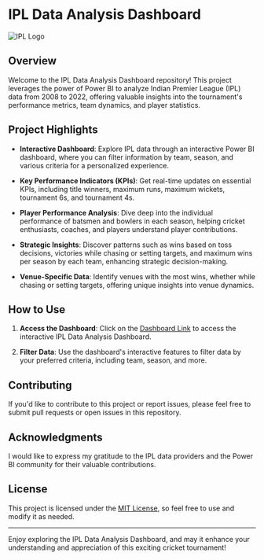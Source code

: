 # IPL Data Analysis Dashboard

![IPL Logo](https://www.google.com/url?sa=i&url=https%3A%2F%2Fwww.india.com%2Fsports%2Fcricket-ipl-2020-heres-the-new-logo-featuring-title-sponsor-dream11-after-vivo-exit-4117776%2F&psig=AOvVaw3c_uast09fLs4Awkgsz5AH&ust=1694631073060000&source=images&cd=vfe&opi=89978449&ved=0CBAQjRxqFwoTCLCFkevepYEDFQAAAAAdAAAAABAE)

## Overview

Welcome to the IPL Data Analysis Dashboard repository! This project leverages the power of Power BI to analyze Indian Premier League (IPL) data from 2008 to 2022, offering valuable insights into the tournament's performance metrics, team dynamics, and player statistics.

## Project Highlights

- **Interactive Dashboard**: Explore IPL data through an interactive Power BI dashboard, where you can filter information by team, season, and various criteria for a personalized experience.

- **Key Performance Indicators (KPIs)**: Get real-time updates on essential KPIs, including title winners, maximum runs, maximum wickets, tournament 6s, and tournament 4s.

- **Player Performance Analysis**: Dive deep into the individual performance of batsmen and bowlers in each season, helping cricket enthusiasts, coaches, and players understand player contributions.

- **Strategic Insights**: Discover patterns such as wins based on toss decisions, victories while chasing or setting targets, and maximum wins per season by each team, enhancing strategic decision-making.

- **Venue-Specific Data**: Identify venues with the most wins, whether while chasing or setting targets, offering unique insights into venue dynamics.

## How to Use

1. **Access the Dashboard**: Click on the [Dashboard Link](https://example.com/dashboard) to access the interactive IPL Data Analysis Dashboard.

2. **Filter Data**: Use the dashboard's interactive features to filter data by your preferred criteria, including team, season, and more.

## Contributing

If you'd like to contribute to this project or report issues, please feel free to submit pull requests or open issues in this repository.

## Acknowledgments

I would like to express my gratitude to the IPL data providers and the Power BI community for their valuable contributions.

## License

This project is licensed under the [MIT License](LICENSE), so feel free to use and modify it as needed.

---

Enjoy exploring the IPL Data Analysis Dashboard, and may it enhance your understanding and appreciation of this exciting cricket tournament!
